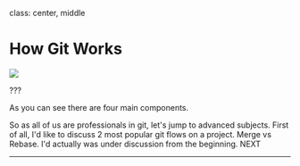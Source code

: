 class: center, middle

# How Git Works

<img src="img/git-basic.png" class="content-image">

???

As you can see there are four main components.

So as all of us are professionals in git, let's jump to advanced subjects.
First of all, I'd like to discuss 2 most popular git flows on a project.
Merge vs Rebase. I'd actually was under discussion from the beginning.
NEXT

---
